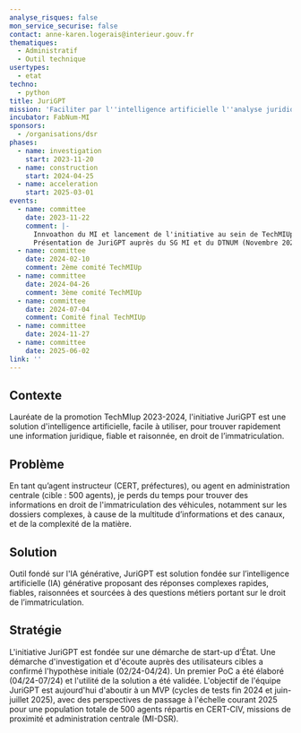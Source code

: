 ```yaml
---
analyse_risques: false
mon_service_securise: false
contact: anne-karen.logerais@interieur.gouv.fr
thematiques:
  - Administratif
  - Outil technique
usertypes:
  - etat
techno:
  - python
title: JuriGPT
mission: 'Faciliter par l''intelligence artificielle l''analyse juridique en droit de l''immatriculation '
incubator: FabNum-MI
sponsors:
  - /organisations/dsr
phases:
  - name: investigation
    start: 2023-11-20
  - name: construction
    start: 2024-04-25
  - name: acceleration
    start: 2025-03-01
events:
  - name: committee
    date: 2023-11-22
    comment: |-
      Innvoathon du MI et lancement de l'initiative au sein de TechMIUp 2023-2024
      Présentation de JuriGPT auprès du SG MI et du DTNUM (Novembre 2023)
  - name: committee
    date: 2024-02-10
    comment: 2ème comité TechMIUp
  - name: committee
    date: 2024-04-26
    comment: 3ème comité TechMIUp
  - name: committee
    date: 2024-07-04
    comment: Comité final TechMIUp
  - name: committee
    date: 2024-11-27
  - name: committee
    date: 2025-06-02
link: ''
---
```

## Contexte

Lauréate de la promotion TechMIup 2023-2024, l'initiative JuriGPT est une solution d'intelligence artificielle, facile à utiliser, pour trouver rapidement une information juridique, fiable et raisonnée, en droit de l’immatriculation.

## Problème

En tant qu’agent instructeur (CERT, préfectures), ou agent en administration centrale (cible : 500 agents), je perds du temps pour trouver des informations en droit de l'immatriculation des véhicules, notamment sur les dossiers complexes, à cause de la multitude d’informations et des canaux, et de la complexité de la matière.

## Solution

Outil fondé sur l'IA générative, JuriGPT est solution fondée sur l’intelligence artificielle (IA) générative proposant des réponses complexes rapides, fiables, raisonnées et sourcées à des questions métiers portant sur le droit de l’immatriculation.

## Stratégie

L'initiative JuriGPT est fondée sur une démarche de start-up d’État. Une démarche d'investigation et d'écoute auprès des utilisateurs cibles a confirmé l'hypothèse initiale (02/24-04/24). Un premier PoC a été élaboré (04/24-07/24) et l'utilité de la solution a été validée. L'objectif de l'équipe JuriGPT est aujourd'hui d'aboutir à un MVP (cycles de tests fin 2024 et juin-juillet 2025), avec des perspectives de passage à l'échelle courant 2025 pour une population totale de 500 agents répartis en CERT-CIV, missions de proximité et administration centrale (MI-DSR).
